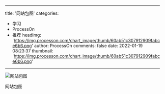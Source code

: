 
---
title: '网站包图'
categories: 
 - 学习
 - ProcessOn
 - 推荐
headimg: 'https://img.processon.com/chart_image/thumb/60ab51c307912909fabce6b6.png'
author: ProcessOn
comments: false
date: 2022-01-19 08:23:37
thumbnail: 'https://img.processon.com/chart_image/thumb/60ab51c307912909fabce6b6.png'
---

<div>   
<img class="thumb" alt="网站包图" src="https://img.processon.com/chart_image/thumb/60ab51c307912909fabce6b6.png" referrerpolicy="no-referrer">
<p>网站包图</p>  
</div>
            